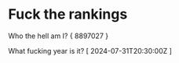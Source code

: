 # Fuck the rankings

Who the hell am I?
{ 8897027 }

What fucking year is it?
[ 2024-07-31T20:30:00Z ]
